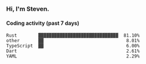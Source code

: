 ### Hi, I'm Steven.

#### Coding activity (past 7 days)
```
Rust        ▓▓▓▓▓▓▓▓▓▓▓▓▓▓▓▓▓▓▓▓▓▓▓▓▓▓▓▓▓▓  81.10%
other       ▓▓                               8.01%
TypeScript  ▓▓                               6.00%
Dart                                         2.61%
YAML                                         2.29%
```
